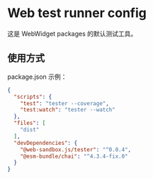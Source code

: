 # Web test runner config

这是 WebWidget packages 的默认测试工具。

## 使用方式

package.json 示例：

```json
{
  "scripts": {
    "test": "tester --coverage",
    "test:watch": "tester --watch"
  },
  "files": [
    "dist"
  ],
  "devDependencies": {
    "@web-sandbox.js/tester": "^0.0.4",
    "@esm-bundle/chai": "^4.3.4-fix.0"
  }
}
```